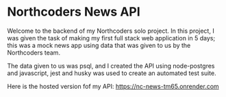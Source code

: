 # Northcoders News API

Welcome to the backend of my Northcoders solo project.
In this project, I was given the task of making my first full stack web application in 5 days; this was a mock news app using data that was given to us by the Northcoders team.

The data given to us was psql, and I created the API using node-postgres and javascript, jest and husky was used to create an automated test suite. 

Here is the hosted version fof my API: https://nc-news-tm65.onrender.com

